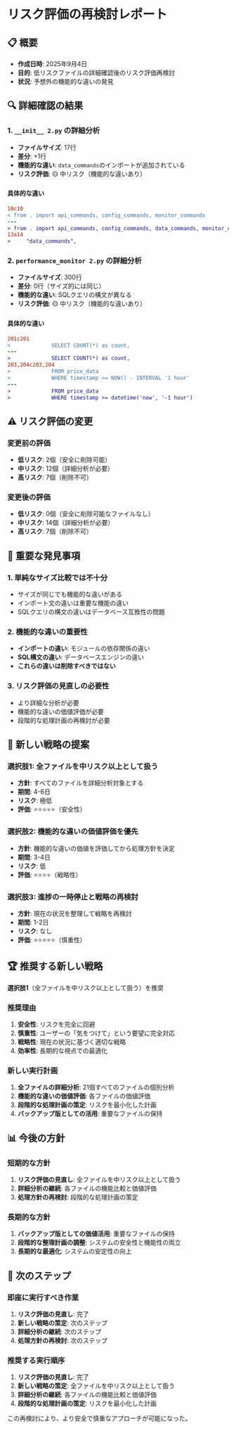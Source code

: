 # リスク評価の再検討レポート

## 📋 概要
- **作成日時**: 2025年9月4日
- **目的**: 低リスクファイルの詳細確認後のリスク評価再検討
- **状況**: 予想外の機能的な違いの発見

## 🔍 詳細確認の結果

### 1. `__init__ 2.py` の詳細分析
- **ファイルサイズ**: 17行
- **差分**: +1行
- **機能的な違い**: `data_commands`のインポートが追加されている
- **リスク評価**: 🟡 中リスク（機能的な違いあり）

#### 具体的な違い
```diff
10c10
< from . import api_commands, config_commands, monitor_commands
---
> from . import api_commands, config_commands, data_commands, monitor_commands
13a14
>     "data_commands",
```

### 2. `performance_monitor 2.py` の詳細分析
- **ファイルサイズ**: 300行
- **差分**: 0行（サイズ的には同じ）
- **機能的な違い**: SQLクエリの構文が異なる
- **リスク評価**: 🟡 中リスク（機能的な違いあり）

#### 具体的な違い
```diff
201c201
<             SELECT COUNT(*) as count,
---
>             SELECT COUNT(*) as count, 
203,204c203,204
<             FROM price_data
<             WHERE timestamp >= NOW() - INTERVAL '1 hour'
---
>             FROM price_data 
>             WHERE timestamp >= datetime('now', '-1 hour')
```

## ⚠️ リスク評価の変更

### 変更前の評価
- **低リスク**: 2個（安全に削除可能）
- **中リスク**: 12個（詳細分析が必要）
- **高リスク**: 7個（削除不可）

### 変更後の評価
- **低リスク**: 0個（安全に削除可能なファイルなし）
- **中リスク**: 14個（詳細分析が必要）
- **高リスク**: 7個（削除不可）

## 🚨 重要な発見事項

### 1. 単純なサイズ比較では不十分
- サイズが同じでも機能的な違いがある
- インポート文の違いは重要な機能の違い
- SQLクエリの構文の違いはデータベース互換性の問題

### 2. 機能的な違いの重要性
- **インポートの違い**: モジュールの依存関係の違い
- **SQL構文の違い**: データベースエンジンの違い
- **これらの違いは削除すべきではない**

### 3. リスク評価の見直しの必要性
- より詳細な分析が必要
- 機能的な違いの価値評価が必要
- 段階的な処理計画の再検討が必要

## 🎯 新しい戦略の提案

### 選択肢1: 全ファイルを中リスク以上として扱う
- **方針**: すべてのファイルを詳細分析対象とする
- **期間**: 4-6日
- **リスク**: 極低
- **評価**: ⭐⭐⭐⭐⭐（安全性）

### 選択肢2: 機能的な違いの価値評価を優先
- **方針**: 機能的な違いの価値を評価してから処理方針を決定
- **期間**: 3-4日
- **リスク**: 低
- **評価**: ⭐⭐⭐⭐（戦略性）

### 選択肢3: 進捗の一時停止と戦略の再検討
- **方針**: 現在の状況を整理して戦略を再検討
- **期間**: 1-2日
- **リスク**: なし
- **評価**: ⭐⭐⭐⭐⭐（慎重性）

## 🏆 推奨する新しい戦略

**選択肢1**（全ファイルを中リスク以上として扱う）を推奨

### 推奨理由
1. **安全性**: リスクを完全に回避
2. **慎重性**: ユーザーの「気をつけて」という要望に完全対応
3. **戦略性**: 現在の状況に基づく適切な戦略
4. **効率性**: 長期的な視点での最適化

### 新しい実行計画
1. **全ファイルの詳細分析**: 21個すべてのファイルの個別分析
2. **機能的な違いの価値評価**: 各ファイルの価値評価
3. **段階的な処理計画の策定**: リスクを最小化した計画
4. **バックアップ版としての活用**: 重要なファイルの保持

## 📊 今後の方針

### 短期的な方針
1. **リスク評価の見直し**: 全ファイルを中リスク以上として扱う
2. **詳細分析の継続**: 各ファイルの機能比較と価値評価
3. **処理方針の再検討**: 段階的な処理計画の策定

### 長期的な方針
1. **バックアップ版としての価値活用**: 重要なファイルの保持
2. **段階的な整理計画の調整**: システムの安全性と機能性の両立
3. **長期的な最適化**: システムの安定性の向上

## 🎯 次のステップ

### 即座に実行すべき作業
1. **リスク評価の見直し**: 完了
2. **新しい戦略の策定**: 次のステップ
3. **詳細分析の継続**: 次のステップ
4. **処理方針の再検討**: 次のステップ

### 推奨する実行順序
1. **リスク評価の見直し**: 完了
2. **新しい戦略の策定**: 全ファイルを中リスク以上として扱う
3. **詳細分析の継続**: 各ファイルの機能比較と価値評価
4. **段階的な処理計画の策定**: リスクを最小化した計画

この再検討により、より安全で慎重なアプローチが可能になった。
